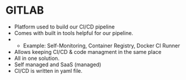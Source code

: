 # GITLAB
- Platform used to build our CI/CD pipeline
- Comes with built in tools helpful for our pipeline.
- - Example: Self-Monitoring, Container Registry, Docker CI Runner
- Allows keeping CI/CD & code managment in the same place
- All in one solution.
- Self managed and SaaS (managed)
- CI/CD is written in yaml file.









